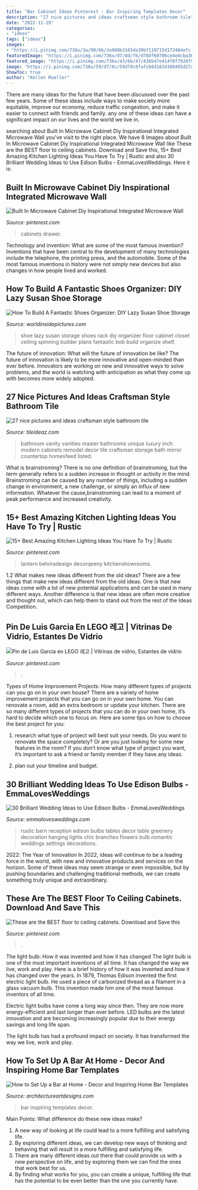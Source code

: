 ```yaml
---
title: "Bar Cabinet Ideas Pinterest : Bar Inspiring Templates Decor"
description: "27 nice pictures and ideas craftsman style bathroom tile"
date: "2022-11-29"
categories:
- "ideas"
tags: ["ideas"]
images:
- "https://i.pinimg.com/736x/3a/90/0b/3a900b3165da39bf119715d17240defc.jpg"
featuredImage: "https://i.pinimg.com/736x/d7/8d/f6/d78df60706ce4e4cba3678f31b755fa9.jpg"
featured_image: "https://i.pinimg.com/736x/43/6b/47/436b47e414f8f7928f9a60697ef26027.jpg"
image: "https://i.pinimg.com/736x/59/d7/8c/59d78c8fafcb8d1024380495d27a54ca.jpg"
ShowToc: true
author: "Kellen Mueller"
---
```



There are many ideas for the future that have been discussed over the past few years. Some of these ideas include ways to make society more equitable, improve our economy, reduce traffic congestion, and make it easier to connect with friends and family. any one of these ideas can have a significant impact on our lives and the world we live in.

	

		
searching about Built In Microwave Cabinet Diy Inspirational Integrated Microwave Wall you've visit to the right place. We have 8 Images about Built In Microwave Cabinet Diy Inspirational Integrated Microwave Wall like These are the BEST floor to ceiling cabinets. Download and Save this, 15+ Best Amazing Kitchen Lighting Ideas You Have To Try | Rustic and also 30 Brilliant Wedding Ideas to Use Edison Bulbs - EmmaLovesWeddings. Here it is:
		
    
## Built In Microwave Cabinet Diy Inspirational Integrated Microwave Wall

<img loading=lazy src="https://i.pinimg.com/736x/59/d7/8c/59d78c8fafcb8d1024380495d27a54ca.jpg" onerror="this.onerror=null;this.src='https://tse1.mm.bing.net/th?id=OIP.i0mzrSWMvjIQTpcHjgsPkgHaJ4&amp;pid=15.1';" alt="Built In Microwave Cabinet Diy Inspirational Integrated Microwave Wall">

_Source: pinterest.com_

>cabinets drawer. 

	

Technology and invention: What are some of the most famous invention?
Inventions that have been central to the development of many technologies include the telephone, the printing press, and the automobile. Some of the most famous inventions in history were not simply new devices but also changes in how people lived and worked.

    
## How To Build A Fantastic Shoes Organizer: DIY Lazy Susan Shoe Storage

<img loading=lazy src="https://worldinsidepictures.com/wp-content/uploads/2015/09/Lazy-Susan-Shoe-Storage-Examples-03.jpg" onerror="this.onerror=null;this.src='https://tse2.mm.bing.net/th?id=OIP.Iku4O9y9Jajcux6pSu_KgQHaJ4&amp;pid=15.1';" alt="How To Build A Fantastic Shoes Organizer: DIY Lazy Susan Shoe Storage">

_Source: worldinsidepictures.com_

>shoe lazy susan storage shoes rack diy organizer floor cabinet closet ceiling spinning builder plans fantastic bob build organize shelf. 

	

The future of innovation: What will the future of innovation be like?
The future of innovation is likely to be more innovative and open-minded than ever before. Innovators are working on new and innovative ways to solve problems, and the world is watching with anticipation as what they come up with becomes more widely adopted.

    
## 27 Nice Pictures And Ideas Craftsman Style Bathroom Tile

<img loading=lazy src="http://www.tileideaz.com/wp-content/uploads/2015/11/lovely-luxury-bathroom-vanities-2-unique-bathroom-vanity-ideas-820-x-1023.jpg" onerror="this.onerror=null;this.src='https://tse3.mm.bing.net/th?id=OIP.8YtYPza77xnfCEJlZW6FiQHaJP&amp;pid=15.1';" alt="27 nice pictures and ideas craftsman style bathroom tile">

_Source: tileideaz.com_

>bathroom vanity vanities master bathrooms unique luxury inch modern cabinets remodel decor tile craftsman storage bath mirror countertop homesfeed listed. 

	

What is brainstroming?
There is no one definition of brainstroming, but the term generally refers to a sudden increase in thought or activity in the mind. Brainstroming can be caused by any number of things, including a sudden change in environment, a new challenge, or simply an influx of new information. Whatever the cause,brainstroming can lead to a moment of peak performance and increased creativity.

    
## 15+ Best Amazing Kitchen Lighting Ideas You Have To Try | Rustic

<img loading=lazy src="https://i.pinimg.com/736x/43/6b/47/436b47e414f8f7928f9a60697ef26027.jpg" onerror="this.onerror=null;this.src='https://tse3.mm.bing.net/th?id=OIP.Sp5ksSHMCFNNnc-1wk4C_QHaJ6&amp;pid=15.1';" alt="15+ Best Amazing Kitchen Lighting Ideas You Have To Try | Rustic">

_Source: pinterest.com_

>lantern belviradesign decorqeeny kitchenshowrooms. 

	

1.2 What makes new ideas different from the old ideas?
There are a few things that make new ideas different from the old ideas. One is that new ideas come with a lot of new potential applications and can be used in many different ways. Another difference is that new ideas are often more creative and thought out, which can help them to stand out from the rest of the Ideas Competition.

    
## Pin De Luis Garcia En LEGO 레고 | Vitrinas De Vidrio, Estantes De Vidrio

<img loading=lazy src="https://i.pinimg.com/736x/3a/90/0b/3a900b3165da39bf119715d17240defc.jpg" onerror="this.onerror=null;this.src='https://tse4.mm.bing.net/th?id=OIP.puMIEaPZGH75XMQoDdKl5gHaJ4&amp;pid=15.1';" alt="Pin de Luis Garcia en LEGO 레고 | Vitrinas de vidrio, Estantes de vidrio">

_Source: pinterest.com_

>. 

	

Types of Home Improvement Projects: How many different types of projects can you go on in your own house?
There are a variety of home improvement projects that you can go on in your own home. You can renovate a room, add an extra bedroom or update your kitchen. There are so many different types of projects that you can do in your own home, it’s hard to decide which one to focus on. Here are some tips on how to choose the best project for you: 
1. research what type of project will best suit your needs. Do you want to renovate the space completely? Or are you just looking for some new features in the room? If you don’t know what type of project you want, it’s important to ask a friend or family member if they have any ideas. 

2. plan out your timeline and budget.

    
## 30 Brilliant Wedding Ideas To Use Edison Bulbs - EmmaLovesWeddings

<img loading=lazy src="https://emmalovesweddings.com/wp-content/uploads/2017/10/chic-rustic-wedding-reception-ideas-with-greenery-and-edison-bulbs.jpg" onerror="this.onerror=null;this.src='https://tse4.mm.bing.net/th?id=OIP.ySuQRmLdPg0GETHehNx_swHaLH&amp;pid=15.1';" alt="30 Brilliant Wedding Ideas to Use Edison Bulbs - EmmaLovesWeddings">

_Source: emmalovesweddings.com_

>rustic barn reception edison bulbs tables decor table greenery decoration hanging lights chic branches flowers bulb romantic weddings settings decorations. 

	

2022: The Year of Innovation
In 2022, ideas will continue to be a leading force in the world, with new and innovative products and services on the horizon. Some of these ideas may seem strange or even impossible, but by pushing boundaries and challenging traditional methods, we can create something truly unique and extraordinary.

    
## These Are The BEST Floor To Ceiling Cabinets. Download And Save This

<img loading=lazy src="https://i.pinimg.com/736x/d7/8d/f6/d78df60706ce4e4cba3678f31b755fa9.jpg" onerror="this.onerror=null;this.src='https://tse1.mm.bing.net/th?id=OIP.HiDioGeYp9rm9tr2oUGHLwHaNJ&amp;pid=15.1';" alt="These are the BEST floor to ceiling cabinets. Download and Save this">

_Source: pinterest.com_

>. 

	

The light bulb: How it was invented and how it has changed
The light bulb is one of the most important inventions of all time. It has changed the way we live, work and play. Here is a brief history of how it was invented and how it has changed over the years.
In 1879, Thomas Edison invented the first electric light bulb. He used a piece of carbonized thread as a filament in a glass vacuum bulb. This invention made him one of the most famous inventors of all time.

Electric light bulbs have come a long way since then. They are now more energy-efficient and last longer than ever before. LED bulbs are the latest innovation and are becoming increasingly popular due to their energy savings and long life span.

The light bulb has had a profound impact on society. It has transformed the way we live, work and play.

    
## How To Set Up A Bar At Home - Decor And Inspiring Home Bar Templates

<img loading=lazy src="https://www.architectureartdesigns.com/wp-content/uploads/2019/09/home-bar-7.jpg" onerror="this.onerror=null;this.src='https://tse2.mm.bing.net/th?id=OIP.dqs2w_Ju4grRaHKM7MvP9wHaMJ&amp;pid=15.1';" alt="How to Set Up a Bar at Home - Decor and Inspiring Home Bar Templates">

_Source: architectureartdesigns.com_

>bar inspiring templates decor. 

	

Main Points: What difference do these new ideas make?
1. A new way of looking at life could lead to a more fulfilling and satisfying life.
2. By exploring different ideas, we can develop new ways of thinking and behaving that will result in a more fulfilling and satisfying life.
3. There are many different ideas out there that could provide us with a new perspective on life, and by exploring them we can find the ones that work best for us.
4. By finding what works for you, you can create a unique, fulfilling life that has the potential to be even better than the one you currently have.

